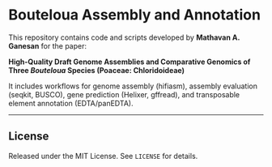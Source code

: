 # Bouteloua Assembly and Annotation

This repository contains code and scripts developed by **Mathavan A. Ganesan** for the paper:  

**High-Quality Draft Genome Assemblies and Comparative Genomics of Three *Bouteloua* Species (Poaceae: Chloridoideae)**  

It includes workflows for genome assembly (hifiasm), assembly evaluation (seqkit, BUSCO), gene prediction (Helixer, gffread), and transposable element annotation (EDTA/panEDTA).  

---

## License
Released under the MIT License. See `LICENSE` for details.
